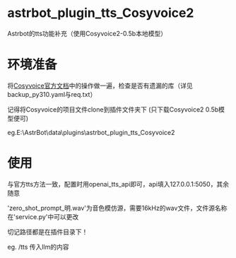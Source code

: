 # astrbot_plugin_tts_Cosyvoice2

Astrbot的tts功能补充（使用Cosyvoice2-0.5b本地模型）

# 环境准备

将[Cosyvoice官方文档](https://www.modelscope.cn/models/iic/CosyVoice2-0.5B/summary)中的操作做一遍，检查是否有遗漏的库（详见backup_py310.yaml与req.txt）

记得将Cosyvoice的项目文件clone到插件文件夹下 (只下载Cosyvoice2 0.5b模型便可)  

eg.E:\AstrBot\data\plugins\astrbot_plugin_tts_Cosyvoice2

# 使用

与官方tts方法一致，配置时用openai_tts_api即可，api填入127.0.0.1:5050，其余随意

'zero_shot_prompt_明.wav'为音色模仿源，需要16kHz的wav文件，文件源名称在'service.py'中可以更改

切记路径都是在插件目录下！

eg. /tts 传入llm的内容
